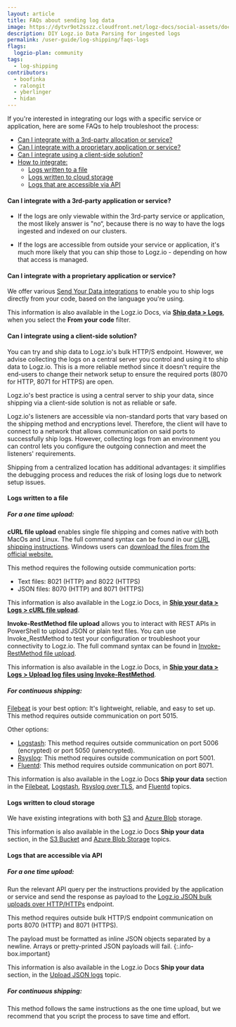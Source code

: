 ```yaml
---
layout: article
title: FAQs about sending log data 
image: https://dytvr9ot2sszz.cloudfront.net/logz-docs/social-assets/docs-social.jpg
description: DIY Logz.io Data Parsing for ingested logs
permalink: /user-guide/log-shipping/faqs-logs
flags: 
  logzio-plan: community
tags:
  - log-shipping
contributors:
  - boofinka
  - ralongit
  - yberlinger
  - hidan
---
```


If you're interested in integrating our logs with a specific service or application, here are some FAQs to help troubleshoot the process:

* [Can I integrate with a 3rd-party allocation or service?](/user-guide/log-shipping/faqs-logs#can-i-integrate-with-a-3rd-party-application-or-service)
* [Can I integrate with a proprietary application or service?](/user-guide/log-shipping/faqs-logs#can-i-integrate-with-a-proprietary-application-or-service)
* [Can I integrate using a client-side solution?](/user-guide/log-shipping/faqs-logs#can-i-integrate-using-a-client-side-solution)
* [How to integrate:](/user-guide/log-shipping/faqs-logs#logs-written-to-a-file)
  * [Logs written to a file](/user-guide/log-shipping/faqs-logs#logs-written-to-a-file)
  * [Logs written to cloud storage](/user-guide/log-shipping/faqs-logs#logs-written-to-cloud-storage)
  * [Logs that are accessible via API](/user-guide/log-shipping/faqs-logs#logs-that-are-accessible-via-api)

#### Can I integrate with a 3rd-party application or service?

- If the logs are only viewable within the 3rd-party service or application, the most likely answer is "no“, because there is no way to have the logs ingested and indexed on our clusters.

- If the logs are accessible from outside your service or application, it's much more likely that you can ship those to Logz.io - depending on how that access is managed.



#### Can I integrate with a proprietary application or service?

We offer various [Send Your Data integrations](https://app.logz.io/#/dashboard/send-your-data?tag=from-your-code&collection=log-sources) to enable you to ship logs directly from your code, based on the language you're using.

This information is also available in the Logz.io Docs, via [**Ship data > Logs**](https://docs.logz.io/shipping/#log-sources), when you select the **From your code** filter.

#### Can I integrate using a client-side solution?

You can try and ship data to Logz.io's bulk HTTP/S endpoint. However, we advise collecting the logs on a central server you control and using it to ship data to Logz.io. This is a more reliable method since it doesn't require the end-users to change their network setup to ensure the required ports (8070 for HTTP, 8071 for HTTPS) are open.

Logz.io's best practice is using a central server to ship your data, since shipping via a client-side solution is not as reliable or safe.

Logz.io's listeners are accessible via non-standard ports that vary based on the shipping method and encryptions level. Therefore, the client will have to connect to a network that allows communication on said ports to successfully ship logs. However, collecting logs from an environment you can control lets you configure the outgoing connection and meet the listeners' requirements.

Shipping from a centralized location has additional advantages: it simplifies the debugging process and reduces the risk of losing logs due to network setup issues. 

#### Logs written to a file

##### **For a one time upload:**

**cURL file upload** enables single file shipping and comes native with both MacOs and Linux.  The full command syntax can be found in our [cURL shipping instructions](https://app.logz.io/#/dashboard/send-your-data/log-sources/curl). 
Windows users can [download the files from the official website.](https://curl.haxx.se/download.html)

This method requires the following outside communication ports: 

+ Text files: 8021 (HTTP) and 8022 (HTTPS)
+ JSON files: 8070 (HTTP) and 8071 (HTTPS) 

This information is also available in the Logz.io Docs, in [**Ship your data > Logs > cURL file upload**](https://docs.logz.io/shipping/log-sources/curl.html).


**Invoke-RestMethod file upload** allows you to interact with REST APIs in PowerShell to upload JSON or plain text files. You can use Invoke_RestMethod to test your configuration or troubleshoot your connectivity to Logz.io. The full command syntax can be found in [Invoke-RestMethod file upload](https://app.logz.io/#/dashboard/send-your-data/log-sources/file-upload).

This information is also available in the Logz.io Docs, in [**Ship your data > Logs > Upload log files using Invoke-RestMethod**](https://docs.logz.io/shipping/log-sources/file-upload.html).

##### **For continuous shipping:**

[Filebeat](https://app.logz.io/#/dashboard/send-your-data/log-sources/filebeat) is your best option: It's lightweight, reliable, and easy to set up. This method requires outside communication on port 5015.

Other options: 

- [Logstash](https://app.logz.io/#/dashboard/send-your-data/log-sources/logstash): This method requires outside communication on port 5006 (encrypted) or port 5050 (unencrypted).
- [Rsyslog](https://app.logz.io/#/dashboard/send-your-data/log-sources/rsyslog): This method requires outside communication on port 5001.
- [Fluentd](https://app.logz.io/#/dashboard/send-your-data/log-sources/fluentd): This method requires outside communication on port 8071.

This information is also available in the Logz.io Docs **Ship your data** section in the [Filebeat](https://docs.logz.io/shipping/log-sources/filebeat.html), [Logstash](https://docs.logz.io/shipping/log-sources/logstash.html), [Rsyslog over TLS](https://docs.logz.io/shipping/log-sources/rsyslog.html), and [Fluentd](https://docs.logz.io/shipping/log-sources/fluentd.html) topics.


#### Logs written to cloud storage

We have existing integrations with both [S3](https://app.logz.io/#/dashboard/send-your-data/log-sources/s3-bucket) and [Azure Blob](https://app.logz.io/#/dashboard/send-your-data/log-sources/azure-blob) storage.

This information is also available in the Logz.io Docs **Ship your data** section, in the [S3 Bucket](https://docs.logz.io/shipping/log-sources/s3-bucket.html) and [Azure Blob Storage](https://docs.logz.io/shipping/log-sources/azure-blob-trigger.html) topics.

#### Logs that are accessible via API

##### **For a one time upload:**

Run the relevant API query per the instructions provided by the application or service and send the response as  payload to the [Logz.io JSON bulk uploads over HTTP/HTTPs](https://app.logz.io/#/dashboard/send-your-data/log-sources/json-uploads?type=http-config) endpoint. 

This method requires outside bulk HTTP/S endpoint communication on ports 8070 (HTTP) and 8071 (HTTPS).

<!--info-box-start:info -->
The payload must be formatted as inline JSON objects separated by a newline. Arrays or pretty-printed JSON payloads will fail.
{:.info-box.important}
<!-- info-box-end -->

This information is also available in the Logz.io Docs **Ship your data** section, in the [Upload JSON logs](https://docs.logz.io/shipping/log-sources/json-uploads.html) topic.


##### **For continuous shipping:**

This method follows the same instructions as the one time upload, but we recommend that you script the process to save time and effort. 